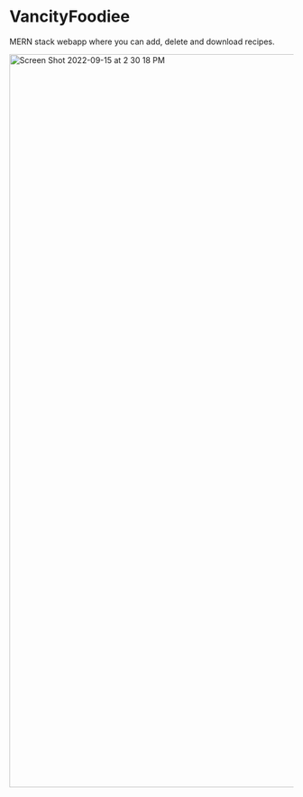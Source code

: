 # VancityFoodiee

MERN stack webapp where you can add, delete and download recipes. 

<img width="1301" alt="Screen Shot 2022-09-15 at 2 30 18 PM" src="https://user-images.githubusercontent.com/35955246/190512241-c87ba533-3762-4e5a-a377-a82ab55752f7.png">
